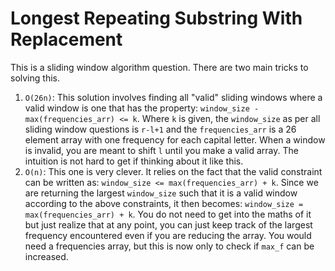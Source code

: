 # Longest Repeating Substring With Replacement

This is a sliding window algorithm question. There are two main tricks to solving this.

1. `O(26n)`: This solution involves finding all "valid" sliding windows where a valid window is one that has the property: `window_size - max(frequencies_arr) <= k`. Where `k` is given, the `window_size` as per all sliding window questions is `r-l+1` and the `frequencies_arr` is a 26 element array with one frequency for each capital letter. When a window is invalid, you are meant to shift `l` until you make a valid array. The intuition is not hard to get if thinking about it like this.
2. `O(n)`: This one is very clever. It relies on the fact that the valid constraint can be written as: `window_size <= max(frequencies_arr) + k`. Since we are returning the largest `window_size` such that it is a valid window according to the above constraints, it then becomes: `window_size = max(frequencies_arr) + k`. You do not need to get into the maths of it but just realize that at any point, you can just keep track of the largest frequency encountered even if you are reducing the array. You would need a frequencies array, but this is now only to check if `max_f` can be increased.